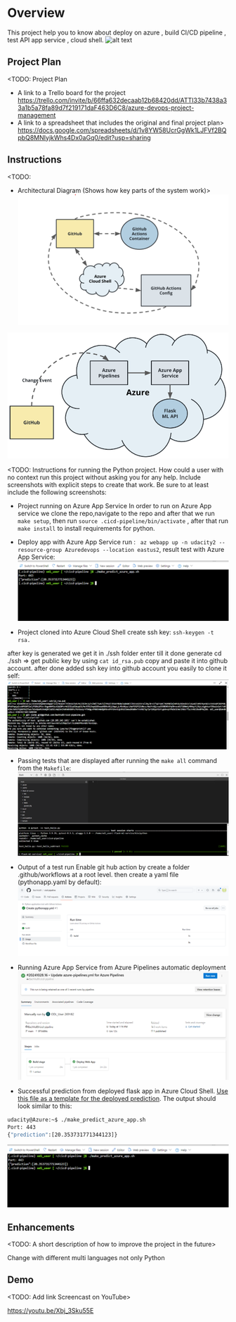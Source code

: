 # Overview

This project help you to know about deploy on azure , build CI/CD pipeline , test API app service , cloud shell.
 ![alt text][Badge]

## Project Plan
<TODO: Project Plan

* A link to a Trello board for the project
https://trello.com/invite/b/66ffa632decaab12b68420dd/ATTI33b7438a33a1b5a78fa89d7f219171daF463D6C8/azure-devops-project-management
* A link to a spreadsheet that includes the original and final project plan>
https://docs.google.com/spreadsheets/d/1v8YW58UcrGgWk1LJFVf2BQpbQ8MNIyjkWhs4Dx0aGq0/edit?usp=sharing


## Instructions

<TODO:  
* Architectural Diagram (Shows how key parts of the system work)>
![alt text](./doc/image.png)

![alt text](<./doc/image copy.png>)

<TODO:  Instructions for running the Python project.  How could a user with no context run this project without asking you for any help.  Include screenshots with explicit steps to create that work. Be sure to at least include the following screenshots:

* Project running on Azure App Service
In order to run on Azure App service we clone the repo,navigate to the repo and after that we run `make setup`, then run 
`source .cicd-pipeline/bin/activate` , after that run `make install` to install requirements for python.

- Deploy app with Azure App Service  run : ` az webapp up -n udacity2 --resource-group Azuredevops --location eastus2`, result test with Azure App Service:
![alt text](./doc/prediction.png)


* Project cloned into Azure Cloud Shell
create ssh key: 
`ssh-keygen -t rsa.`

after key is generated we get it in ./ssh folder 
 enter till it done generate
cd ./ssh => get public key by using `cat id_rsa.pub`
copy and paste it into github account.
after done added ssh key into github account 
you easily to clone it self:
![alt text](./doc/clone-reponsitory.png)

* Passing tests that are displayed after running the `make all` command from the `Makefile`:
![alt text](./doc/pass-test.png)

* Output of a test run
Enable git hub action by create a folder .github/workflows at a root level. then create a yaml file (pythonapp.yaml by default):
![alt text](./doc/git%20action%20build%20success.png)

* Running Azure App Service from Azure Pipelines automatic deployment
![alt text](./doc/pipeline.png)
* Successful prediction from deployed flask app in Azure Cloud Shell.  [Use this file as a template for the deployed prediction](https://github.com/udacity/nd082-Azure-Cloud-DevOps-Starter-Code/blob/master/C2-AgileDevelopmentwithAzure/project/starter_files/flask-sklearn/make_predict_azure_app.sh).
The output should look similar to this:


```bash
udacity@Azure:~$ ./make_predict_azure_app.sh
Port: 443
{"prediction":[20.353731771344123]}
```
![alt text](./doc/prediction.png)

## Enhancements

<TODO: A short description of how to improve the project in the future>

Change with different multi languages not only Python

## Demo 

<TODO: Add link Screencast on YouTube>

https://youtu.be/Xbj_3Sku55E

[Badge]: https://github.com/BachVu89/cicd-pipeline/actions/workflows/pythonapp.yml/badge.svg

